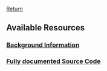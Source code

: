 [Return](professionals.md)
## Available Resources ##
### [Background Information](../../../wiki/G-School:-G_String-Resources)
### [Fully documented Source Code](../../../tree/main/workbench/GS_L/src)
